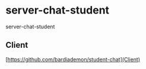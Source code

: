 # server-chat-student
server-chat-student

## Client
[https://github.com/bardiademon/student-chat](Client)
